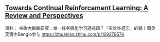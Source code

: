 ## [Towards Continual Reinforcement Learning: A Review and Perspectives](https://arxiv.org/pdf/2012.13490.pdf)



资料：
谷歌大脑新研究：单一任务强化学习遇瓶颈？「灾难性遗忘」的锅！图灵奖得主Bengio参与
https://zhuanlan.zhihu.com/p/129279576